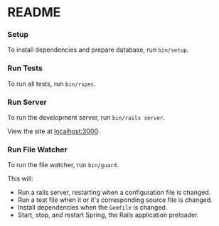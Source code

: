 # README

### Setup

To install dependencies and prepare database, run `bin/setup`.

### Run Tests

To run all tests, run `bin/rspec`.

### Run Server

To run the development server, run `bin/rails server`.

View the site at [localhost:3000](http://localhost:3000).

### Run File Watcher

To run the file watcher, run `bin/guard`.

This will:

* Run a rails server, restarting when a configuration file is changed.
* Run a test file when it or it's corresponding source file is changed.
* Install dependencies when the `Gemfile` is changed.
* Start, stop, and restart Spring, the Rails application preloader.
